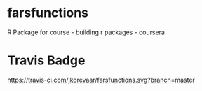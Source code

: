 # farsfunctions

R Package for course - building r packages - coursera

# Travis Badge

https://travis-ci.com/jkorevaar/farsfunctions.svg?branch=master

